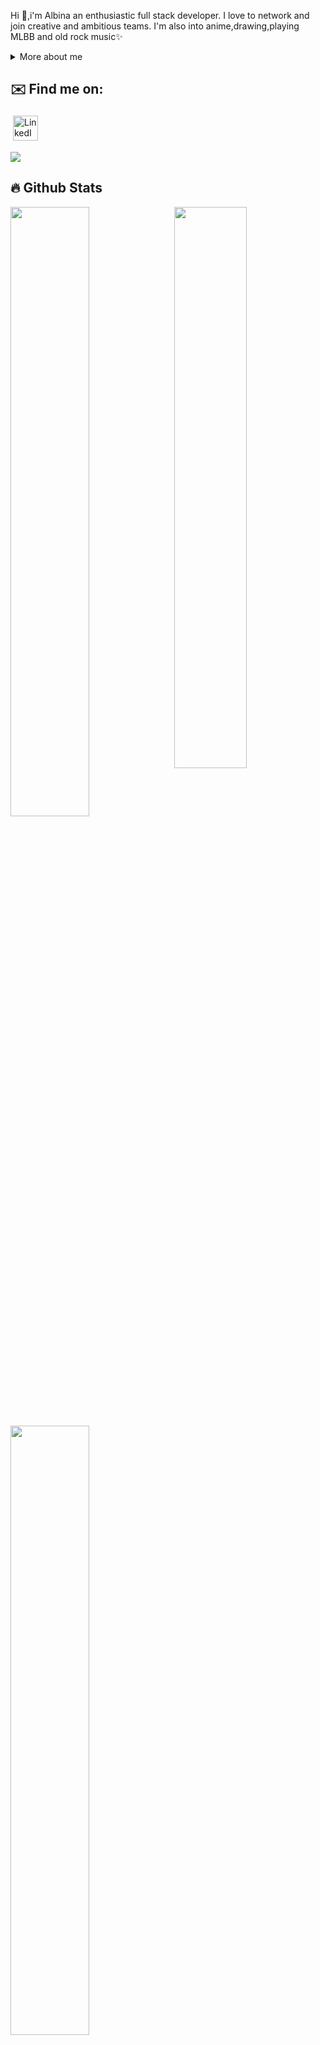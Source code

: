 

<meta name="google-site-verification" content="Hcg5SWwt3EcjszXfPZ7LnZqhB2PzSpD5YESJvh3MVzo" />
<p>
Hi 👋,i'm Albina an enthusiastic full stack developer.
I love to network and join creative and ambitious teams.
I'm also into anime,drawing,playing MLBB and old rock music✨

<div>
<details>
  <summary>More about me</summary>

- 🔭 I’m currently on a journey to build **great** things

- 🌱 I’m currently learning **everything** 🤓

- 🤝 I’m looking for help with **finding projects to contribute to!**

</details>
  
</p>

## ✉️ Find me on:

<p align="left">
 <a href="https://al.linkedin.com/in/albina-boshku-143740213" target="_blank" rel="noopener noreferrer"> <img alt="LinkedIn" src="https://img.shields.io/badge/linkedin-%230077B5.svg?style=for-the-badge&logo=linkedin&logoColor=white" height="40" style="vertical-align:top; margin:4px"></a>
</p>

<img src="https://raw.githubusercontent.com/albinaboshku/albinaboshku/output/github-contribution-grid-snake.svg" />

## 🔥 Github Stats

<img align="right" src="https://github.com/albinaboshku/albinaboshku/blob/main/images/Satoru%20Gojo%20Hollow%20Purple%20-%20Imgur.gif" width="48%" />


<a align="left" href="https://github.com/albinaboshku"><img width="50%" src="https://github-readme-stats.vercel.app/api?username=albinaboshku&theme=midnight-purple&title_color=7134F0"></a>
  <a align="left" href="https://github.com/albinaboshku"><img width="50%" src="http://github-readme-streak-stats.herokuapp.com/?user=albinaboshku&theme=midnight-purple&date_format=M%20j%5B%2C%20Y%5D&ring=435CDE&fire=622BED&sideNums=622BED"></a>
  
  ## Programming skills
<p "
<img src="https://img.shields.io/badge/-JavaScript-blueviolet?style=flat-square&logo=javascript&logoColor=white" alt="JavaScript" height="40" width="120">
<img src="https://img.shields.io/badge/-PHP-blueviolet?style=flat-square&logo=php&logoColor=white" alt="PHP" height="40" width="120">
<img src="https://img.shields.io/badge/-Laravel-blueviolet?style=flat-square&logo=laravel&logoColor=white" alt="Laravel" height="40" width="120">
<img src="https://img.shields.io/badge/-HTML-blueviolet?style=flat-square&logo=html5&logoColor=white" alt="HTML" height="40" width="120">
<img src="https://img.shields.io/badge/-CSS-blueviolet?style=flat-square&logo=css3&logoColor=white" alt="CSS" height="40" width="120">
<img src="https://img.shields.io/badge/-VueJS-blueviolet?style=flat-square&logo=vue.js&logoColor=white" alt="VueJS" height="40" width="100">
<img src="https://img.shields.io/badge/-ReactJS-blueviolet?style=flat-square&logo=react&logoColor=white" alt="ReactJS" height="40" width="120">
<img src="https://img.shields.io/badge/-Redux-blueviolet?style=flat-square&logo=redux&logoColor=white" alt="Redux" height="40" width="120">
<img src="https://img.shields.io/badge/-Vuex-blueviolet?style=flat-square&logo=vuex&logoColor=white" alt="Vuex" height="40" width="120">
<img src="https://img.shields.io/badge/-Bootstrap-blueviolet?style=flat-square&logo=bootstrap&logoColor=white" alt="Bootstrap" height="40" width="120">
<img src="https://img.shields.io/badge/-MySQL-blueviolet?style=flat-square&logo=mysql&logoColor=white" alt="MySQL" height="40" width="120">
<img src="https://img.shields.io/badge/-Insomnia-blueviolet?style=flat-square&logo=insomnia&logoColor=white" alt="Insomnia" height="40" width="120">
<img src="https://img.shields.io/badge/-Java-blueviolet?style=flat-square&logo=java&logoColor=white" alt="Java" height="40" width="100">
<img src="https://img.shields.io/badge/-Cordova-blueviolet?style=flat-square&logo=apachecordova&logoColor=white" alt="Cordova" height="40" width="120">
<img src="https://img.shields.io/badge/-Quasar-blueviolet?style=flat-square&logo=quasar&logoColor=white" alt="Quasar" height="40" width="120">

</p>

